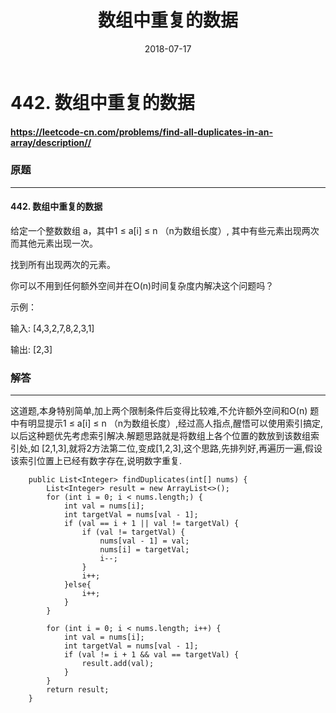 ﻿---
  title: 442. 数组中重复的数据
  date: 2018-07-17 
  categories: 算法 
  tags: [leetcode,Array,medium] 
---
# 442. 数组中重复的数据
#### <https://leetcode-cn.com/problems/find-all-duplicates-in-an-array/description//>
### 原题
---
#### 442. 数组中重复的数据
给定一个整数数组 a，其中1 ≤ a[i] ≤ n （n为数组长度）, 其中有些元素出现两次而其他元素出现一次。

找到所有出现两次的元素。

你可以不用到任何额外空间并在O(n)时间复杂度内解决这个问题吗？

示例：

输入:
[4,3,2,7,8,2,3,1]

输出:
[2,3]


### 解答
***
这道题,本身特别简单,加上两个限制条件后变得比较难,不允许额外空间和O(n)
题中有明显提示1 ≤ a[i] ≤ n （n为数组长度）,经过高人指点,醒悟可以使用索引搞定,
以后这种题优先考虑索引解决.解题思路就是将数组上各个位置的数放到该数组索引处,如
[2,1,3],就将2方法第二位,变成[1,2,3],这个思路,先排列好,再遍历一遍,假设该索引位置上已经有数字存在,说明数字重复.

 

```
    public List<Integer> findDuplicates(int[] nums) {
        List<Integer> result = new ArrayList<>();
        for (int i = 0; i < nums.length;) {
            int val = nums[i];
            int targetVal = nums[val - 1];
            if (val == i + 1 || val != targetVal) {
                if (val != targetVal) {
                    nums[val - 1] = val;
                    nums[i] = targetVal;
                    i--;
                }
                i++;
            }else{
                i++;
            }
        }

        for (int i = 0; i < nums.length; i++) {
            int val = nums[i];
            int targetVal = nums[val - 1];
            if (val != i + 1 && val == targetVal) {
                result.add(val);
            }
        }
        return result;
    }
```





